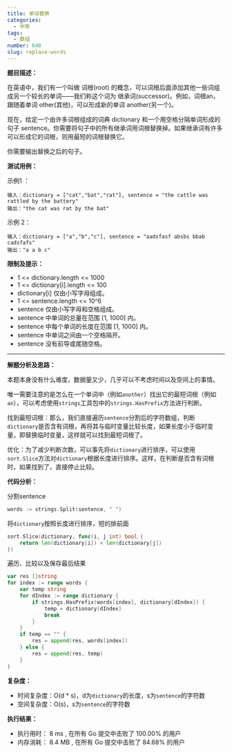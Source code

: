 ```yaml
---
title: 单词替换
categories:
  - 中等
tags:
  - 数组
number: 648
slug: replace-words
---
```


**题目描述：**

在英语中，我们有一个叫做 词根(root) 的概念，可以词根后面添加其他一些词组成另一个较长的单词——我们称这个词为 继承词(successor)。例如，词根an，跟随着单词 other(其他)，可以形成新的单词 another(另一个)。

现在，给定一个由许多词根组成的词典 dictionary 和一个用空格分隔单词形成的句子 sentence。你需要将句子中的所有继承词用词根替换掉。如果继承词有许多可以形成它的词根，则用最短的词根替换它。

你需要输出替换之后的句子。


**测试用例：**

示例1 ：
```
输入：dictionary = ["cat","bat","rat"], sentence = "the cattle was rattled by the battery"
输出："the cat was rat by the bat"
```

示例 2：
```
输入：dictionary = ["a","b","c"], sentence = "aadsfasf absbs bbab cadsfafs"
输出："a a b c"
```

**限制及提示：**
- 1 <= dictionary.length <= 1000
- 1 <= dictionary[i].length <= 100
- dictionary[i] 仅由小写字母组成。
- 1 <= sentence.length <= 10^6
- sentence 仅由小写字母和空格组成。
- sentence 中单词的总量在范围 [1, 1000] 内。
- sentence 中每个单词的长度在范围 [1, 1000] 内。
- sentence 中单词之间由一个空格隔开。
- sentence 没有前导或尾随空格。


---
**解题分析及思路：**

本题本身没有什么难度，数据量又少，几乎可以不考虑时间以及空间上的事情。

唯一需要注意的是怎么在一个单词中（例如`another`）找出它的最短词根（例如`an`），可以考虑使用`strings`工具包中的`strings.HasPrefix`方法进行判断。

找到最短词根：那么，我们直接遍历`sentence`分割后的字符数组，判断`dictionary`是否含有词根，再将其与临时变量比较长度，如果长度小于临时变量，即替换临时变量，这样就可以找到最短词根了。

优化：为了减少判断次数，可以事先将`dictionary`进行排序，可以使用`sort.Slice`方法对`dictionary`根据长度进行排序。这样，在判断是否含有词根时，如果找到了，直接停止比较。


**代码分析：**

分割sentence
```go
words := strings.Split(sentence, " ")
```

将`dictionary`按照长度进行排序，短的排前面
```go
sort.Slice(dictionary, func(i, j int) bool {
    return len(dictionary[i]) < len(dictionary[j])
})
```

遍历、比较以及保存最后结果
```go
var res []string
for index := range words {
    var temp string
    for dIndex := range dictionary {
        if strings.HasPrefix(words[index], dictionary[dIndex]) {
            temp = dictionary[dIndex]
            break
        }
    }
    if temp == "" {
        res = append(res, words[index])
    } else {
        res = append(res, temp)
    }
}
```

**复杂度：**

- 时间复杂度：O(d * s)，d为`dictionary`的长度，s为`sentence`的字符数
- 空间复杂度：O(s)，s为`sentence`的字符数

**执行结果：**

- 执行用时： 8 ms , 在所有 Go 提交中击败了 100.00% 的用户
- 内存消耗： 8.4 MB , 在所有 Go 提交中击败了 84.68% 的用户
